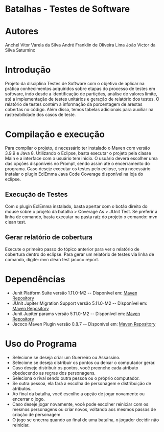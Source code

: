 # Batalhas - Testes de Software

# Autores
Anchel Vitor Varela da Silva
André Franklin de Oliveira Lima
João Victor da Silva Saturnino


# Introdução
Projeto da disciplina Testes de Software com o objetivo de aplicar na prática conhecimentos adquiridos sobre etapas do processo de testes em software, indo desde a identificação de partições, análise de valores limite, até a implementação de testes unitários e geração de relatório dos testes. O relatório de testes contém a informação da porcentagem de arestas cobertas no código. Além disso, temos tabelas adicionais para auxiliar na rastreabilidade dos casos de teste.

# Compilação e execução
Para compilar o projeto, é necessário ter instalado o Maven com versão 3.9.9 e Java 8. Utilizando o Eclipse, basta executar o projeto pela classe Main e a interface com o usuário tem início. O usuário deverá escolher uma das opções disponíveis no Prompt, sendo assim até o encerramento do programa.
Caso deseje executar os testes pelo eclipse, será necessário instalar o plugin EclEmma Java Code Coverage disponível na loja do eclipse. 
## Execução de Testes
Com o plugin EclEmma instalado, basta apertar com o botão direito do mouse sobre o projeto da batalha > Coverage As > JUnit Test. 
Se preferir a linha de comando, basta executar na pasta raíz do projeto o comando: mvn clean test.


## Gerar relatório de cobertura
Execute o primeiro passo do tópico anterior para ver o relatório de cobertura dentro do eclipse.
Para gerar um relatório de testes via linha de comando, digite: mvn clean test jacoco:report.

# Dependências
- Junit Platform Suite versão 1.11.0-M2
-- Disponível em: [Maven Repository
](https://mvnrepository.com/artifact/org.junit.platform/junit-platform-suite/1.11.0-M2)
- JUnit Jupiter Migration Support versão 5.11.0-M2
-- Disponível em: [Maven Repository
](https://mvnrepository.com/artifact/org.junit.jupiter/junit-jupiter-migrationsupport/5.11.0-M2)
- Junit Jupiter params versão 5.11.0-M2
-- Disponível em: [Maven Repository
](https://mvnrepository.com/artifact/org.junit.jupiter/junit-jupiter-params/5.11.0-M2)
- Jacoco Maven Plugin versão 0.8.7
-- Disponível em: [Maven Repository
](https://mvnrepository.com/artifact/org.jacoco/jacoco-maven-plugin/0.8.12)

# Uso do Programa
- Selecione se deseja criar um Guerreiro ou Assassino.
- Selecione se deseja distribuir os pontos ou deixar o computador gerar.
- Caso deseje distribuir os pontos, você preenche cada atributo obedecendo as regras dos personagens.
- Seleciona o rival sendo outra pessoa ou o próprio computador.
- Se outra pessoa, ela fará a escolha de personagem e distribuição de atributos.
- Ao final da batalha, você escolhe a opção de jogar novamente ou encerrar o jogo.
- Caso deseje jogar novamente, você pode escolher reiniciar com os mesmos personagens ou criar novos, voltando aos mesmos passos de criação de personagem
- O jogo se encerra quando ao final de uma batalha, o jogador decidir não reiniciar.